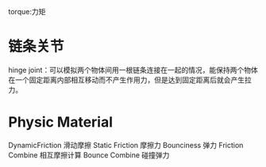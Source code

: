 torque:力矩
# 链条关节
hinge joint：可以模拟两个物体间用一根链条连接在一起的情况，能保持两个物体在一个固定距离内部相互移动而不产生作用力，但是达到固定距离后就会产生拉力。

# Physic Material
DynamicFriction 滑动摩擦
Static Friction 摩擦力
Bounciness 弹力
Friction Combine 相互摩擦计算
Bounce Combine 碰撞弹力

